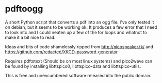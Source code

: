 pdftoogg
========

A short Python script that converts a pdf into an ogg file. I've only tested it on debian, but it seems to be working ok. It produces a few error that I need to look into and I could neaten up a few of the for loops and whatnot to make it a bit nice to read.

Ideas and bits of code shamelessly ripped from http://picospeaker.tk/ and https://github.com/redacted/XKCD-password-generator

Requires pdftotext (Should be on most linux systems) and pico2wave can be found by installing libttspico0, libttspico-data and libttspico-utils.

This is free and unencumbered software released into the public domain.
